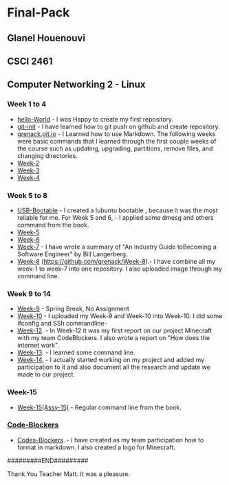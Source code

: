 #  Final-Pack
## Glanel Houenouvi

## CSCI 2461 

## Computer Networking 2 - Linux

### Week 1 to 4

- [hello-World](https://github.com/grenack/hello-world) - I was Happy to create my first repository.
- [git-init](https://github.com/grenack/git-init) - I have learned how to git push on github and create repository.
- [grenack.git.io](https://github.com/grenack?tab=repositories) - I Learned how to use Markdown.
The following weeks were basic commands that I learned through the first couple weeks of the course such as updating, upgrading, partitions, remove files, and changing directories.
- [Week-2](https://github.com/grenack/Week-2)
- [Week-3](https://github.com/grenack/Week-3)
- [Week-4](https://github.com/grenack/Week-4)

### Week 5 to 8  
- [USB-Bootable](https://github.com/grenack/USB-Bootable) - I created a lubuntu bootable , because it was the most reliable for me.
For Week 5 and 6, - I applied some dmesg and others command from the book.
- [Week-5](https://github.com/grenack/Week-5)
- [Week-6](https://github.com/grenack/Week-6)
- [Week-7](https://github.com/grenack/Week-7) - I have wrote a summary of "An industry Guide toBecoming a Software Engineer" by Bill Langerberg.
- [Week-8](Midterm) (https://github.com/grenack/Week-8).- I have combine all my week-1 to week-7 into one repository. I also uploaded image through my command line.


### Week 9 to 14
- [Week-9](https://github.com/grenack/CHP9) - Spring Break, No Assignment
- [Week-10](https://github.com/grenack/CHP9-10) - I uploaded my Week-9 and Week-10 into Week-10. I did some Ifconfig and SSh commandline-
- [Week-12](https://github.com/grenack/Week-12). - In Week-12 it was my first report on our project Minecraft with my team CodeBlockers. I also wrote a report on "How does the internet work". 
- [Week-13](https://github.com/grenack/Week13). - I learned some command line.
- [Week-14](https://github.com/grenack/Week14), - I actually started working on my project and added my participation to it and also document all the research and update we made to our project.

### Week-15
- [Week-15(Assy-15)](https://github.com/grenack/Assy-15) - Regular command line from the book.

### [Code-Blockers](https://github.com/grenack/Code-Blockers)
- [Codes-Blockers](https://github.com/grenack/Code-Blockers). - I have created as my team participation how to format in markdown. I also created a logo for Minecraft.






#########END#########

Thank You Teacher Matt. It was a pleasure.
